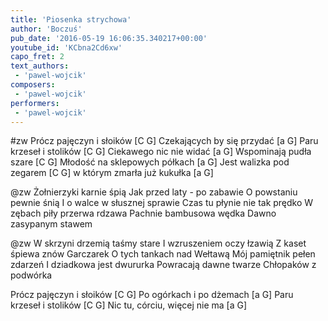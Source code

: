 ```yaml
---
title: 'Piosenka strychowa'
author: 'Boczuś'
pub_date: '2016-05-19 16:06:35.340217+00:00'
youtube_id: 'KCbna2Cd6xw'
capo_fret: 2
text_authors:
 - 'pawel-wojcik'
composers:
 - 'pawel-wojcik'
performers:
 - 'pawel-wojcik'
---
```


#zw
Prócz pajęczyn i słoików			[C G]
Czekających by się przydać		[a G]
Paru krzeseł i stolików			[C G]
Ciekawego nic nie widać			[a G]
Wspominają pudła szare			[C G]
Młodość na sklepowych półkach		[a G]
Jest walizka pod zegarem			[C G]
w którym zmarła już kukułka		[a G]

@zw
Żołnierzyki karnie śpią
Jak przed laty - po zabawie
O powstaniu pewnie śnią
I o walce w słusznej sprawie
Czas tu płynie nie tak prędko
W zębach piły przerwa rdzawa
Pachnie bambusowa wędka
Dawno zasypanym stawem

@zw
W skrzyni drzemią taśmy stare
I wzruszeniem oczy łzawią
Z kaset śpiewa znów Garczarek
O tych tankach nad Wełtawą
Mój pamiętnik pełen zdarzeń
I dziadkowa jest dwururka
Powracają dawne twarze
Chłopaków z podwórka

Prócz pajęczyn i słoików			[C G]
Po ogórkach i po dżemach		[a G]
Paru krzeseł i stolików			[C G]
Nic tu, córciu, więcej nie ma		[a G]
